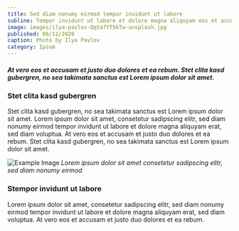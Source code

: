 ```yaml
---
title: Sed diam nonumy eirmod tempor invidunt ut labore
subline: Tempor invidunt ut labore et dolore magna aliquyam eos et accusam et justo duo dolores et ea rebum.
image: images/ilya-pavlov-OqtafYT5kTw-unsplash.jpg
published: 06/11/2020
caption: Photo by Ilya Pavlov
category: Ipsum
---
```


##### At vero eos et accusam et justo duo dolores et ea rebum. Stet clita kasd gubergren, no sea takimata sanctus est Lorem ipsum dolor sit amet.

### Stet clita kasd gubergren

Stet clita kasd gubergren, no sea takimata sanctus est Lorem ipsum dolor sit amet. Lorem ipsum dolor sit amet, consetetur sadipscing elitr, sed diam nonumy eirmod tempor invidunt ut labore et dolore magna aliquyam erat, sed diam voluptua. At vero eos et accusam et justo duo dolores et ea rebum. Stet clita kasd gubergren, no sea takimata sanctus est Lorem ipsum dolor sit amet.

![Example Image](../../images/adi-goldstein-mDinBvq1Sfg-unsplash.jpg 'Example Image')
_Lorem ipsum dolor sit amet consetetur sadipscing elitr, sed diam nonumy eirmod_

### Stempor invidunt ut labore

Lorem ipsum dolor sit amet, consetetur sadipscing elitr, sed diam nonumy eirmod tempor invidunt ut labore et dolore magna aliquyam erat, sed diam voluptua. At vero eos et accusam et justo duo dolores et ea rebum.
